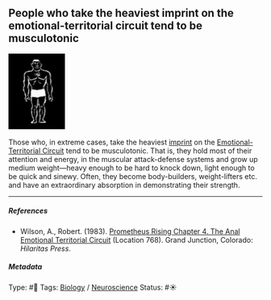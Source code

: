 ## People who take the heaviest imprint on the emotional-territorial circuit tend to be musculotonic

![112](47EB1888-ECC7-4D77-A498-08AC6F479614.jpeg)

Those who, in extreme cases, take the heaviest [imprint](Imprint.md) on the [Emotional-Territorial Circuit](Emotional-Territorial%20Circuit.md) tend to be musculotonic. That is, they hold most of their attention and energy, in the muscular attack-defense systems and grow up medium weight—heavy enough to be hard to knock down, light enough to be quick and sinewy. Often, they become body-builders, weight-lifters etc. and have an extraordinary absorption in demonstrating their strength.

---

##### References

* Wilson, A., Robert. (1983). [Prometheus Rising Chapter 4. The Anal Emotional Territorial Circuit](Prometheus%20Rising%20Chapter%204.%20The%20Anal%20Emotional%20Territorial%20Circuit.md) (Location 768). Grand Junction, Colorado: *Hilaritas Press*.

##### Metadata

Type: #🔴 
Tags: [Biology]() / [Neuroscience](Neuroscience.md) 
Status: #☀️ 
